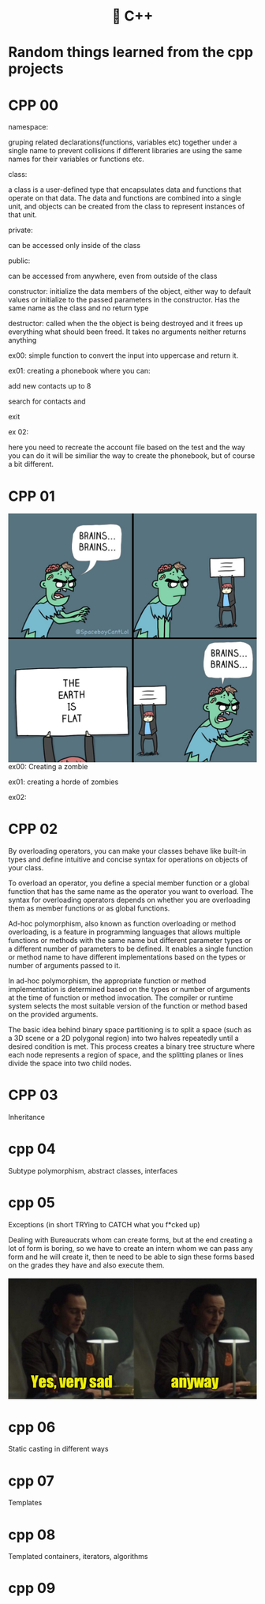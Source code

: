 <h1 align="center">
	📖 C++
</h1>

# Random things learned from the cpp projects

# CPP 00
namespace:

gruping related declarations(functions, variables etc) together under a single name
to prevent collisions if different libraries are using the same names for their variables
or functions etc.

class:

a class is a user-defined type that encapsulates data and functions that operate on that data.
The data and functions are combined into a single unit, and objects can be created from the class
to represent instances of that unit.

private:

can be accessed only inside of the class

public:

can be accessed from anywhere, even from outside of the class

constructor:
initialize the data members of the object, either way to default values or initialize to the passed
parameters in the constructor. Has the same name as the class and no return type

destructor:
called when the the object is being destroyed and it frees up everything what should been freed. It
takes no arguments neither returns anything

ex00:
simple function to convert the input into uppercase and return it.

ex01:
creating a phonebook where you can:

add new contacts up to 8

search for contacts and

exit

ex 02:

here you need to recreate the account file based on the test and the way you can do it will be similiar the way to create the phonebook, but of course a bit different.

# CPP 01
<img align=center src="https://github.com/zstenger93/CPP/blob/master/images/braaiinnzzz.jpeg">
ex00:
Creating a zombie

ex01:
creating a horde of zombies

ex02:


# CPP 02

By overloading operators, you can make your classes behave like built-in types and
define intuitive and concise syntax for operations on objects of your class.

To overload an operator, you define a special member function or a global function
that has the same name as the operator you want to overload. The syntax for overloading
operators depends on whether you are overloading them as member functions or as global functions.

Ad-hoc polymorphism, also known as function overloading or method overloading, is a feature in programming languages
that allows multiple functions or methods with the same name but different parameter types or a different number of
parameters to be defined. It enables a single function or method name to have different
implementations based on the types or number of arguments passed to it.

In ad-hoc polymorphism, the appropriate function or method implementation is determined based on the types or number
of arguments at the time of function or method invocation. The compiler or runtime system selects the most suitable
version of the function or method based on the provided arguments.

The basic idea behind binary space partitioning is to split a space (such as a 3D scene
or a 2D polygonal region) into two halves repeatedly until a desired condition is met.
This process creates a binary tree structure where each node represents a region of space,
and the splitting planes or lines divide the space into two child nodes.

# CPP 03

Inheritance

# cpp 04

Subtype polymorphism, abstract classes, interfaces

# cpp 05

Exceptions (in short TRYing to CATCH what you f*cked up)

Dealing with Bureaucrats whom can create forms, but at the end creating a lot of form is boring, so we have to create an intern whom we can pass any form and he will create it, then te need to be able to sign these forms based on the grades they have and also execute them.

<img align=center src="https://github.com/zstenger93/CPP/blob/master/images/anyway.png">

# cpp 06

Static casting in different ways

# cpp 07

Templates

# cpp 08

Templated containers, iterators, algorithms

# cpp 09
